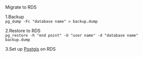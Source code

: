 Migrate to RDS

1.Backup<br/>`pg_dump -Fc "database name" > backup.dump`

2.Restore to RDS<br/>`pg_restore -h "end point" -U "user name" -d "database name" backup.dump`

3.Set up [Postgis](https://gist.github.com/matthewberryman/7689766b5f94a5499d8c) on RDS

